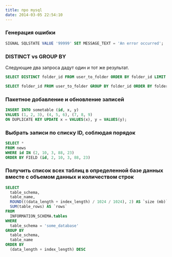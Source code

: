 ```yaml
---
title: про mysql
date: 2014-03-05 22:54:10
---
```


### Генерация ошибки

```sql
SIGNAL SQLSTATE VALUE '99999' SET MESSAGE_TEXT = 'An error occurred';
```

### DISTINCT vs GROUP BY

Следующие два запроса дадут один и тот же результат.

```sql
SELECT DISTINCT folder_id FROM user_to_folder ORDER BY folder_id LIMIT 10
```

```sql
SELECT folder_id FROM user_to_folder GROUP BY folder_id ORDER BY folder_id LIMIT 10
```

### Пакетное добавление и обновление записей

```sql
INSERT INTO sometable (id, x, y)
VALUES (1, 2, 3), (4, 5, 6), (7, 8, 9)
ON DUPLICATE KEY UPDATE x = VALUES(x), y = VALUES(y);
```

### Выбрать записи по списку ID, соблюдая порядок

```sql
SELECT *
FROM news
WHERE id IN (2, 10, 3, 88, 23)
ORDER BY FIELD (id, 2, 10, 3, 88, 23)
```

### Получить список всех таблиц в определенной базе данных вместе с объемом данных и количеством строк

```sql
SELECT
  table_schema,
  table_name,
  ROUND(((data_length + index_length) / 1024 / 1024), 2) AS `size (mb)`,
  SUM(table_rows) AS `rows`
FROM
  INFORMATION_SCHEMA.tables
WHERE
  table_schema = 'some_database'
GROUP BY
  table_schema,
  table_name
ORDER BY
  (data_length + index_length) DESC
```
